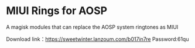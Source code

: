 # MIUI Rings for AOSP
A magisk modules that can replace the AOSP system ringtones as MIUI

Download link：https://sweetwinter.lanzoum.com/b017in7re
Password:61qu
